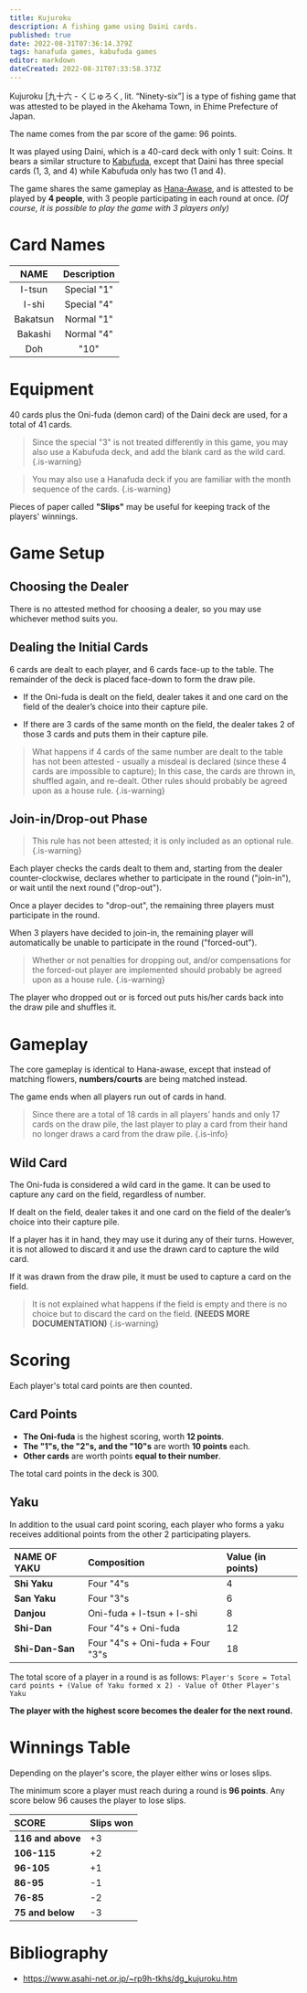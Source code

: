```yaml
---
title: Kujuroku
description: A fishing game using Daini cards.
published: true
date: 2022-08-31T07:36:14.379Z
tags: hanafuda games, kabufuda games
editor: markdown
dateCreated: 2022-08-31T07:33:58.373Z
---
```


Kujuroku [九十六 - くじゅろく, lit. “Ninety-six”] is a type of fishing game that was attested to be played in the Akehama Town, in Ehime Prefecture of Japan.

The name comes from the par score of the game: 96 points.

It was played using Daini, which is a 40-card deck with only 1 suit: Coins. It bears a similar structure to [Kabufuda](/en/kabufuda), except that Daini has three special cards (1, 3, and 4) while Kabufuda only has two (1 and 4).

The game shares the same gameplay as [Hana-Awase](/en/hanafuda/games/hana-awase), and is attested to be played by **4 people**, with 3 people participating in each round at once. *(Of course, it is possible to play the game with 3 players only)*

# Card Names
| NAME | Description |
|:---:|:---:|
| I-tsun | Special "1" |
| I-shi | Special "4" |
| Bakatsun | Normal "1" |
| Bakashi  | Normal "4" |
| Doh  | "10" |

# Equipment
40 cards plus the Oni-fuda (demon card) of the Daini deck are used, for a total of 41 cards. 

> Since the special "3" is not treated differently in this game, you may also use a Kabufuda deck, and add the blank card as the wild card.
{.is-warning}

> You may also use a Hanafuda deck if you are familiar with the month sequence of the cards.
{.is-warning}

Pieces of paper called **"Slips"** may be useful for keeping track of the players' winnings.





# Game Setup
## Choosing the Dealer
There is no attested method for choosing a dealer, so you may use whichever method suits you.

## Dealing the Initial Cards
6 cards are dealt to each player, and 6 cards face-up to the table. The remainder of the deck is placed face-down to form the draw pile.

- If the Oni-fuda is dealt on the field, dealer takes it and one card on the field of the dealer’s choice into their capture pile.

- If there are 3 cards of the same month on the field, the dealer takes 2 of those 3 cards and puts them in their capture pile.

> What happens if 4 cards of the same number are dealt to the table has not been attested - usually a misdeal is declared (since these 4 cards are impossible to capture); In this case, the cards are thrown in, shuffled again, and re-dealt. Other rules should probably be agreed upon as a house rule.
{.is-warning}


## Join-in/Drop-out Phase
> This rule has not been attested; it is only included as an optional rule.
{.is-warning}

Each player checks the cards dealt to them and, starting from the dealer counter-clockwise, declares whether to participate in the round ("join-in"), or wait until the next round ("drop-out").

Once a player decides to "drop-out", the remaining three players must participate in the round.

When 3 players have decided to join-in, the remaining player will automatically be unable to participate in the round ("forced-out").

> Whether or not penalties for dropping out, and/or compensations for the forced-out player are implemented should probably be agreed upon as a house rule.
{.is-warning}

The player who dropped out or is forced out puts his/her cards back into the draw pile and shuffles it.

# Gameplay
The core gameplay is identical to Hana-awase, except that instead of matching flowers, **numbers/courts** are being matched instead.

The game ends when all players run out of cards in hand.

> Since there are a total of 18 cards in all players’ hands and only 17 cards on the draw pile, the last player to play a card from their hand no longer draws a card from the draw pile.
{.is-info}

## Wild Card
The Oni-fuda is considered a wild card in the game. It can be used to capture any card on the field, regardless of number.

If dealt on the field, dealer takes it and one card on the field of the dealer’s choice into their capture pile.

If a player has it in hand, they may use it during any of their turns. However, it is not allowed to discard it and use the drawn card to capture the wild card.

If it was drawn from the draw pile, it must be used to capture a card on the field.

> It is not explained what happens if the field is empty and there is no choice but to discard the card on the field. **(NEEDS MORE DOCUMENTATION)**
{.is-warning}

# Scoring
Each player's total card points are then counted.

## Card Points
- **The Oni-fuda** is the highest scoring, worth **12 points**.
- **The "1"s, the "2"s, and the "10"s** are worth **10 points** each. 
- **Other cards** are worth points **equal to their number**.


The total card points in the deck is 300.

## Yaku
In addition to the usual card point scoring, each player who forms a yaku receives additional points from the other 2 participating players.

| NAME OF YAKU | Composition | Value (in points) |
|:------|:---|:---|
| **Shi Yaku** | Four "4"s | 4 |
| **San Yaku** | Four "3"s | 6 |
| **Danjou** | Oni-fuda + I-tsun + I-shi | 8 |
| **Shi-Dan**  | Four "4"s + Oni-fuda | 12 |
| **Shi-Dan-San**  | Four "4"s + Oni-fuda + Four "3"s | 18 |

The total score of a player in a round is as follows:
`Player's Score = Total card points + (Value of Yaku formed x 2) - Value of Other Player's Yaku`

**The player with the highest score becomes the dealer for the next round.**

# Winnings Table
Depending on the player's score, the player either wins or loses slips.

The minimum score a player must reach during a round is **96 points**. Any score below 96 causes the player to lose slips.

| SCORE | Slips won |
|:------|:---|
| **116 and above** | +3 | 
| **106-115** | +2 | 
| **96-105** | +1 | 
| **86-95**  | -1 | 
| **76-85**  | -2 | 
| **75 and below**  | -3 | 

# Bibliography
-   https://www.asahi-net.or.jp/~rp9h-tkhs/dg_kujuroku.htm 